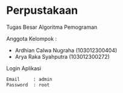 # Perpustakaan
Tugas Besar Algoritma Pemograman

Anggota Kelompok :
- Ardhian Calwa Nugraha (103012300404)
- Arya Raka Syahputra   (103012300272)

Login Aplikasi
```bash
Email     : admin
Password  : root
```
